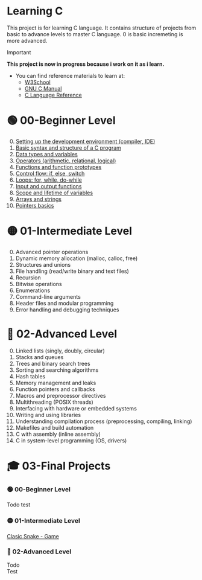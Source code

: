 # Learning C 

This project is for learning C language. It contains structure of projects from basic to advance levels
to master C language. 0 is basic incremeting is more advanced.

> [!IMPORTANT]
> **This project is now in progress because i work on it as i learn.**

- You can find reference materials to learn at:
    - [W3School](https://www.w3schools.com/c/index.php)
    - [GNU C Manual](https://www.gnu.org/software/gnu-c-manual/gnu-c-manual.html)
    - [C Language Reference](https://en.cppreference.com/w/c/language.html)

# 🟢 00-Beginner Level
0. [Setting up the development environment (compiler, IDE)](00-Beginner/00-Developement_enviroment/)
1. [Basic syntax and structure of a C program](00-Beginner/01-Basic_syntax)
2. [Data types and variables](00-Beginner/02-Data_types_and_variables)
3. [Operators (arithmetic, relational, logical)](00-Beginner/03-Operators)
4. [Functions and function prototypes](00-Beginner/04-Functions)
5. [Control flow: if, else, switch](00-Beginner/05-Control_flow)
6. [Loops: for, while, do-while](00-Beginner/06-Loops)
7. [Input and output functions](00-Beginner/07-Input_output_functions)
8. [Scope and lifetime of variables](00-Beginner/08-Scope_of_variables)
9. [Arrays and strings](00-Beginner/09-Arrays_Strings)
10. [Pointers basics](00-Beginner/10-Pointers)

# 🟡 01-Intermediate Level
0. Advanced pointer operations
1. Dynamic memory allocation (malloc, calloc, free)
2. Structures and unions
3. File handling (read/write binary and text files)
4. Recursion
5. Bitwise operations
6. Enumerations
7. Command-line arguments
8. Header files and modular programming
9. Error handling and debugging techniques

# 🔴 02-Advanced Level
0. Linked lists (singly, doubly, circular)
1. Stacks and queues
2. Trees and binary search trees
3. Sorting and searching algorithms
4. Hash tables
5. Memory management and leaks
6. Function pointers and callbacks
7. Macros and preprocessor directives
8. Multithreading (POSIX threads)
9. Interfacing with hardware or embedded systems
10. Writing and using libraries
11. Understanding compilation process (preprocessing, compiling, linking)
12. Makefiles and build automation
13. C with assembly (inline assembly)
14. C in system-level programming (OS, drivers)

# 🎓 03-Final Projects

### 🟢 00-Beginner Level
Todo
test

### 🟡 01-Intermediate Level
[Clasic Snake - Game]()

### 🔴 02-Advanced Level
Todo  
Test
